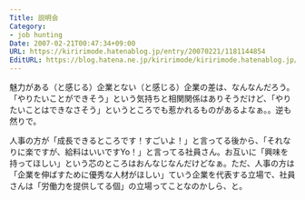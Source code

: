 ```yaml
---
Title: 説明会
Category:
- job hunting
Date: 2007-02-21T00:47:34+09:00
URL: https://kiririmode.hatenablog.jp/entry/20070221/1181144854
EditURL: https://blog.hatena.ne.jp/kiririmode/kiririmode.hatenablog.jp/atom/entry/8454420450078217578
---
```


魅力がある（と感じる）企業とない（と感じる）企業の差は、なんなんだろう。
「やりたいことができそう」という気持ちと相関関係はありそうだけど、「やりたいことはできなさそう」というところでも惹かれるものがあるよなぁ。。逆も然りで。


人事の方が「成長できるところです！すごいよ！」と言ってる後から、「それなりに楽ですが、給料はいいですYo！」と言ってる社員さん。お互いに「興味を持ってほしい」という芯のところはおんなじなんだけどなぁ。ただ、人事の方は「企業を伸ばすために優秀な人材がほしい」ていう企業を代表する立場で、社員さんは「労働力を提供してる個」の立場ってことなのかしら、と。 
